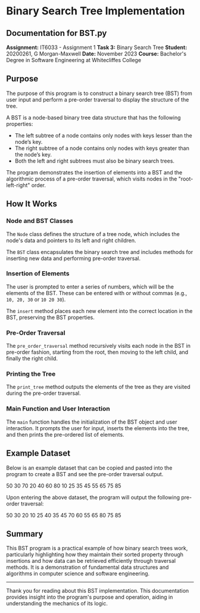 # Binary Search Tree Implementation
## Documentation for BST.py 

**Assignment:** IT6033 - Assignment 1
**Task 3:** Binary Search Tree
**Student:** 20200261, G Morgan-Maxwell
**Date:** November 2023
**Course:** Bachelor's Degree in Software Engineering at Whitecliffes College

## Purpose

The purpose of this program is to construct a binary search tree (BST) from user input and perform a pre-order traversal to display the structure of the tree.

A BST is a node-based binary tree data structure that has the following properties:

- The left subtree of a node contains only nodes with keys lesser than the node’s key.
- The right subtree of a node contains only nodes with keys greater than the node’s key.
- Both the left and right subtrees must also be binary search trees.

The program demonstrates the insertion of elements into a BST and the algorithmic process of a pre-order traversal, which visits nodes in the "root-left-right" order.

## How It Works

### Node and BST Classes

The `Node` class defines the structure of a tree node, which includes the node's data and pointers to its left and right children.

The `BST` class encapsulates the binary search tree and includes methods for inserting new data and performing pre-order traversal.

### Insertion of Elements

The user is prompted to enter a series of numbers, which will be the elements of the BST. These can be entered with or without commas (e.g., `10, 20, 30` or `10 20 30`).

The `insert` method places each new element into the correct location in the BST, preserving the BST properties.

### Pre-Order Traversal

The `pre_order_traversal` method recursively visits each node in the BST in pre-order fashion, starting from the root, then moving to the left child, and finally the right child.

### Printing the Tree

The `print_tree` method outputs the elements of the tree as they are visited during the pre-order traversal.

### Main Function and User Interaction

The `main` function handles the initialization of the BST object and user interaction. It prompts the user for input, inserts the elements into the tree, and then prints the pre-ordered list of elements.

## Example Dataset

Below is an example dataset that can be copied and pasted into the program to create a BST and see the pre-order traversal output.

50 30 70 20 40 60 80 10 25 35 45 55 65 75 85


Upon entering the above dataset, the program will output the following pre-order traversal:

50 30 20 10 25 40 35 45 70 60 55 65 80 75 85


## Summary

This BST program is a practical example of how binary search trees work, particularly highlighting how they maintain their sorted property through insertions and how data can be retrieved efficiently through traversal methods. It is a demonstration of fundamental data structures and algorithms in computer science and software engineering.

---

Thank you for reading about this BST implementation. This documentation provides insight into the program's purpose and operation, aiding in understanding the mechanics of its logic.

